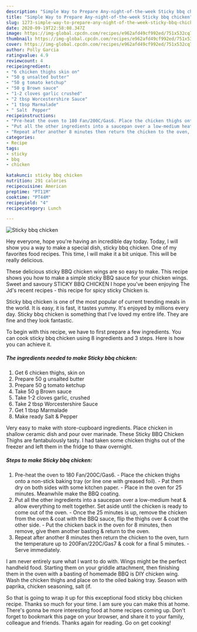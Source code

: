 ```yaml
---
description: "Simple Way to Prepare Any-night-of-the-week Sticky bbq chicken"
title: "Simple Way to Prepare Any-night-of-the-week Sticky bbq chicken"
slug: 1273-simple-way-to-prepare-any-night-of-the-week-sticky-bbq-chicken
date: 2020-09-19T22:58:08.347Z
image: https://img-global.cpcdn.com/recipes/e962afd49cf992ed/751x532cq70/sticky-bbq-chicken-recipe-main-photo.jpg
thumbnail: https://img-global.cpcdn.com/recipes/e962afd49cf992ed/751x532cq70/sticky-bbq-chicken-recipe-main-photo.jpg
cover: https://img-global.cpcdn.com/recipes/e962afd49cf992ed/751x532cq70/sticky-bbq-chicken-recipe-main-photo.jpg
author: Polly Garcia
ratingvalue: 4.9
reviewcount: 4
recipeingredient:
- "6 chicken thighs skin on"
- "50 g unsalted butter"
- "50 g tomato ketchup"
- "50 g Brown sauce"
- "1-2 cloves garlic crushed"
- "2 tbsp Worcestershire Sauce"
- "1 tbsp Marmalade"
- " Salt  Pepper"
recipeinstructions:
- "Pre-heat the oven to 180 Fan/200C/Gas6. Place the chicken thighs onto a non-stick baking tray (or line one with greased foil). Pat them dry on both sides with some kitchen paper. Place in the oven for 25 minutes. Meanwhile make the BBQ coating."
- "Put all the other ingredients into a saucepan over a low-medium heat &amp; allow everything to melt together. Set aside until the chicken is ready to come out of the oven. Once the 25 minutes is up, remove the chicken from the oven &amp; coat with the BBQ sauce, flip the thighs over &amp; coat the other side. Put the chicken back in the oven for 8 minutes, then remove, give them another basting &amp; return to the oven."
- "Repeat after another 8 minutes then return the chicken to the oven, turn the temperature up to 200Fan/220C/Gas7 &amp; cook for a final 5 minutes. Serve immediately."
categories:
- Recipe
tags:
- sticky
- bbq
- chicken

katakunci: sticky bbq chicken 
nutrition: 291 calories
recipecuisine: American
preptime: "PT11M"
cooktime: "PT44M"
recipeyield: "4"
recipecategory: Lunch

---
```



![Sticky bbq chicken](https://img-global.cpcdn.com/recipes/e962afd49cf992ed/751x532cq70/sticky-bbq-chicken-recipe-main-photo.jpg)

Hey everyone, hope you're having an incredible day today. Today, I will show you a way to make a special dish, sticky bbq chicken. One of my favorites food recipes. This time, I will make it a bit unique. This will be really delicious.

These delicious sticky BBQ chicken wings are so easy to make. This recipe shows you how to make a simple sticky BBQ sauce for your chicken wings. Sweet and savoury STICKY BBQ CHICKEN I hope you&#39;ve been enjoying The Jd&#39;s recent recipes - this recipe for spicy sticky Chicken is.

Sticky bbq chicken is one of the most popular of current trending meals in the world. It is easy, it is fast, it tastes yummy. It's enjoyed by millions every day. Sticky bbq chicken is something that I've loved my entire life. They are fine and they look fantastic.


To begin with this recipe, we have to first prepare a few ingredients. You can cook sticky bbq chicken using 8 ingredients and 3 steps. Here is how you can achieve it.

<!--inarticleads1-->

##### The ingredients needed to make Sticky bbq chicken:

1. Get 6 chicken thighs, skin on
1. Prepare 50 g unsalted butter
1. Prepare 50 g tomato ketchup
1. Take 50 g Brown sauce
1. Take 1-2 cloves garlic, crushed
1. Take 2 tbsp Worcestershire Sauce
1. Get 1 tbsp Marmalade
1. Make ready  Salt &amp; Pepper


Very easy to make with store-cupboard ingredients. Place chicken in shallow ceramic dish and pour over marinade. These Sticky BBQ Chicken Thighs are fantabulously tasty. I had taken some chicken thighs out of the freezer and left them in the fridge to thaw overnight. 

<!--inarticleads2-->

##### Steps to make Sticky bbq chicken:

1. Pre-heat the oven to 180 Fan/200C/Gas6. - Place the chicken thighs onto a non-stick baking tray (or line one with greased foil). - Pat them dry on both sides with some kitchen paper. - Place in the oven for 25 minutes. Meanwhile make the BBQ coating.
1. Put all the other ingredients into a saucepan over a low-medium heat &amp; allow everything to melt together. Set aside until the chicken is ready to come out of the oven. - Once the 25 minutes is up, remove the chicken from the oven &amp; coat with the BBQ sauce, flip the thighs over &amp; coat the other side. - Put the chicken back in the oven for 8 minutes, then remove, give them another basting &amp; return to the oven.
1. Repeat after another 8 minutes then return the chicken to the oven, turn the temperature up to 200Fan/220C/Gas7 &amp; cook for a final 5 minutes. - Serve immediately.


I am never entirely sure what I want to do with. Wings might be the perfect handheld food. Starting them on your griddle attachment, then finishing them in the oven with a basting of homemade BBQ is DIY chicken wing. Wash the chicken thighs and place on to the oiled baking tray. Season with paprika, chicken seasoning, salt (if. 

So that is going to wrap it up for this exceptional food sticky bbq chicken recipe. Thanks so much for your time. I am sure you can make this at home. There's gonna be more interesting food at home recipes coming up. Don't forget to bookmark this page on your browser, and share it to your family, colleague and friends. Thanks again for reading. Go on get cooking!
